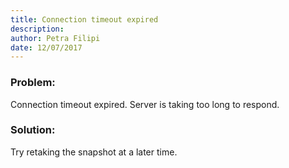 ```yaml
---
title: Connection timeout expired
description: 
author: Petra Filipi
date: 12/07/2017
---
```


### Problem:
Connection timeout expired. Server is taking too long to respond.
### Solution:
Try retaking the snapshot at a later time.
